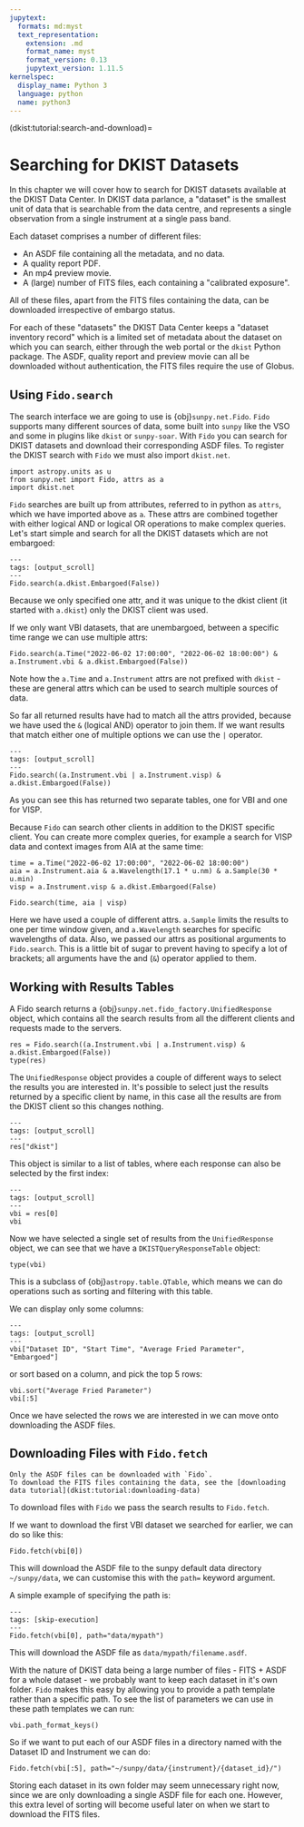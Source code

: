 ```yaml
---
jupytext:
  formats: md:myst
  text_representation:
    extension: .md
    format_name: myst
    format_version: 0.13
    jupytext_version: 1.11.5
kernelspec:
  display_name: Python 3
  language: python
  name: python3
---
```

(dkist:tutorial:search-and-download)=
# Searching for DKIST Datasets

In this chapter we will cover how to search for DKIST datasets available at the DKIST Data Center.
In DKIST data parlance, a "dataset" is the smallest unit of data that is searchable from the data centre, and represents a single observation from a single instrument at a single pass band.

Each dataset comprises a number of different files:
  * An ASDF file containing all the metadata, and no data.
  * A quality report PDF.
  * An mp4 preview movie.
  * A (large) number of FITS files, each containing a "calibrated exposure".

All of these files, apart from the FITS files containing the data, can be downloaded irrespective of embargo status.

For each of these "datasets" the DKIST Data Center keeps a "dataset inventory record" which is a limited set of metadata about the dataset on which you can search, either through the web portal or the `dkist` Python package.
The ASDF, quality report and preview movie can all be downloaded without authentication, the FITS files require the use of Globus.


## Using `Fido.search`

The search interface we are going to use is {obj}`sunpy.net.Fido`.
`Fido` supports many different sources of data, some built into `sunpy` like the VSO and some in plugins like `dkist` or `sunpy-soar`.
With `Fido` you can search for DKIST datasets and download their corresponding ASDF files.
To register the DKIST search with `Fido` we must also import `dkist.net`.

```{code-cell} python
import astropy.units as u
from sunpy.net import Fido, attrs as a
import dkist.net
```

`Fido` searches are built up from attributes, referred to in python as `attrs`, which we have imported above as `a`.
These attrs are combined together with either logical AND or logical OR operations to make complex queries.
Let's start simple and search for all the DKIST datasets which are not embargoed:

```{code-cell} python
---
tags: [output_scroll]
---
Fido.search(a.dkist.Embargoed(False))
```

Because we only specified one attr, and it was unique to the dkist client (it started with `a.dkist`) only the DKIST client was used.

If we only want VBI datasets, that are unembargoed, between a specific time range we can use multiple attrs:

```{code-cell} python
Fido.search(a.Time("2022-06-02 17:00:00", "2022-06-02 18:00:00") & a.Instrument.vbi & a.dkist.Embargoed(False))
```

Note how the `a.Time` and `a.Instrument` attrs are not prefixed with `dkist` - these are general attrs which can be used to search multiple sources of data.

So far all returned results have had to match all the attrs provided, because we have used the `&` (logical AND) operator to join them.
If we want results that match either one of multiple options we can use the `|` operator.

```{code-cell} python
---
tags: [output_scroll]
---
Fido.search((a.Instrument.vbi | a.Instrument.visp) & a.dkist.Embargoed(False))
```

As you can see this has returned two separate tables, one for VBI and one for VISP.

Because `Fido` can search other clients in addition to the DKIST specific client. You can create more complex queries, for example a search for VISP data and context images from AIA at the same time:

```{code-cell} python
time = a.Time("2022-06-02 17:00:00", "2022-06-02 18:00:00")
aia = a.Instrument.aia & a.Wavelength(17.1 * u.nm) & a.Sample(30 * u.min)
visp = a.Instrument.visp & a.dkist.Embargoed(False)

Fido.search(time, aia | visp)
```

Here we have used a couple of different attrs.
`a.Sample` limits the results to one per time window given, and `a.Wavelength` searches for specific wavelengths of data.
Also, we passed our attrs as positional arguments to `Fido.search`.
This is a little bit of sugar to prevent having to specify a lot of brackets; all arguments have the and (`&`) operator applied to them.

## Working with Results Tables

A Fido search returns a {obj}`sunpy.net.fido_factory.UnifiedResponse` object, which contains all the search results from all the different clients and requests made to the servers.
```{code-cell} python
res = Fido.search((a.Instrument.vbi | a.Instrument.visp) & a.dkist.Embargoed(False))
type(res)
```

The `UnifiedResponse` object provides a couple of different ways to select the results you are interested in.
It's possible to select just the results returned by a specific client by name, in this case all the results are from the DKIST client so this changes nothing.
```{code-cell} python
---
tags: [output_scroll]
---
res["dkist"]
```

This object is similar to a list of tables, where each response can also be selected by the first index:
```{code-cell} python
---
tags: [output_scroll]
---
vbi = res[0]
vbi
```

Now we have selected a single set of results from the `UnifiedResponse` object, we can see that we have a `DKISTQueryResponseTable` object:
```{code-cell} python
type(vbi)
```
This is a subclass of {obj}`astropy.table.QTable`, which means we can do operations such as sorting and filtering with this table.

We can display only some columns:
```{code-cell} python
---
tags: [output_scroll]
---
vbi["Dataset ID", "Start Time", "Average Fried Parameter", "Embargoed"]
```

or sort based on a column, and pick the top 5 rows:
```{code-cell} python
vbi.sort("Average Fried Parameter")
vbi[:5]
```

Once we have selected the rows we are interested in we can move onto downloading the ASDF files.

## Downloading Files with `Fido.fetch`

```{note}
Only the ASDF files can be downloaded with `Fido`.
To download the FITS files containing the data, see the [downloading data tutorial](dkist:tutorial:downloading-data)
```

To download files with `Fido` we pass the search results to `Fido.fetch`.

If we want to download the first VBI dataset we searched for earlier, we can do so like this:
```{code-cell} python
Fido.fetch(vbi[0])
```

This will download the ASDF file to the sunpy default data directory `~/sunpy/data`, we can customise this with the `path=` keyword argument.

A simple example of specifying the path is:

```{code-cell} python
---
tags: [skip-execution]
---
Fido.fetch(vbi[0], path="data/mypath")
```

This will download the ASDF file as `data/mypath/filename.asdf`.

With the nature of DKIST data being a large number of files - FITS + ASDF for a whole dataset - we probably want to keep each dataset in it's own folder.
`Fido` makes this easy by allowing you to provide a path template rather than a specific path.
To see the list of parameters we can use in these path templates we can run:
```{code-cell} python
vbi.path_format_keys()
```

So if we want to put each of our ASDF files in a directory named with the Dataset ID and Instrument we can do:

```{code-cell} python
Fido.fetch(vbi[:5], path="~/sunpy/data/{instrument}/{dataset_id}/")
```

Storing each dataset in its own folder may seem unnecessary right now, since we are only downloading a single ASDF file for each one. However, this extra level of sorting will become useful later on when we start to download the FITS files.
